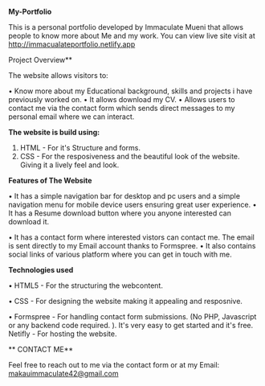 **My-Portfolio**

This is a personal portfolio developed by Immaculate Mueni that allows people to know more about Me and my work. You can view live site visit at http://immacualateportfolio.netlify.app


Project Overview**

The website allows visitors to:

•	Know more about my Educational background, skills and projects i have previously worked on.
•	It allows download my CV.
•	Allows users to contact me via the contact form which sends direct messages to my personal email where we can interact.

**The website is build using:**

1.	HTML - For it's Structure and forms.
2.	CSS - For the resposiveness and the beautiful look of the website. Giving it a lively feel and look.

   
**Features of The Website**

•	It has a simple navigation bar for desktop and pc users and a simple navigation menu for mobile device users ensuring great user experience.
•	It has a Resume download button where you anyone interested can download it.

•	It has a contact form where interested vistors can contact me. The email is sent directly to my Email account thanks to Formspree.
•	It also contains social links of various platform where you can get in touch with me.

**Technologies used**

•	HTML5 - For the structuring the webcontent.

•	CSS - For designing the website making it appealing and resposnive.

•	Formspree - For handling contact form submissions. (No PHP, Javascript or any backend code required. ). It's very easy to get started and it's free.
   Netifly - For hosting the website.
   
**	CONTACT ME**

Feel free to reach out to me via the contact form or at my
Email: makauimmaculate42@gmail.com

